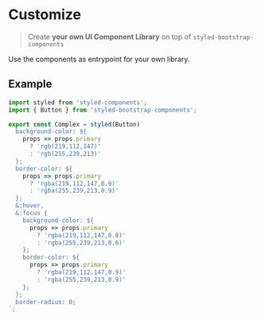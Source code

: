 # Customize

> Create **your own UI Component Library** on top of `styled-bootstrap-components`

Use the components as entrypoint for your own library.

## Example

```jsx
import styled from 'styled-components';
import { Button } from 'styled-bootstrap-components';

export const Complex = styled(Button)`
  background-color: ${
    props => props.primary
      ? 'rgb(219,112,147)' 
      : 'rgb(255,239,213)'
  };
  border-color: ${
    props => props.primary
      ? 'rgba(219,112,147,0.9)' 
      : 'rgba(255,239,213,0.9)'
  };
  &:hover,
  &:focus {
    background-color: ${
      props => props.primary
        ? 'rgba(219,112,147,0.8)' 
        : 'rgba(255,239,213,0.6)'
    };
    border-color: ${
      props => props.primary
        ? 'rgba(219,112,147,0.9)' 
        : 'rgba(255,239,213,0.9)'
    };
  };
  border-radius: 0;
`;
```
